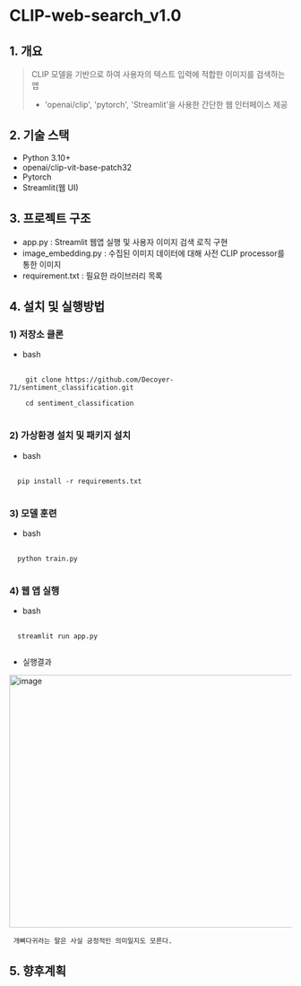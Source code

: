 # CLIP-web-search_v1.0
## 1. 개요
> CLIP 모델을 기반으로 하여 사용자의 텍스트 입력에 적합한 이미지를 검색하는 앱
>  - 'openai/clip', 'pytorch', 'Streamlit'을 사용한 간단한 웹 인터페이스 제공

## 2. 기술 스택
- Python 3.10+
- openai/clip-vit-base-patch32
- Pytorch
- Streamlit(웹 UI)

## 3. 프로젝트 구조
  - app.py : Streamlit 웹앱 실행 및 사용자 이미지 검색 로직 구현
  - image_embedding.py : 수집된 이미지 데이터에 대해 사전 CLIP processor를 통한 이미지 
  - requirement.txt : 필요한 라이브러리 목록

## 4. 설치 및 실행방법
### 1) 저장소 클론 
  - bash
<pre>
  <code>
    git clone https://github.com/Decoyer-71/sentiment_classification.git 

    cd sentiment_classification
  </code>
</pre>

### 2) 가상환경 설치 및 패키지 설치
  - bash
<pre>
  <code>
  pip install -r requirements.txt
  </code>
</pre>

### 3) 모델 훈련
  - bash
<pre>
  <code>
  python train.py
  </code>
</pre>

### 4) 웹 앱 실행
  - bash
<pre>
  <code>
  streamlit run app.py
  </code>
</pre>
  - 실행결과 
<img width="650" height="450" alt="image" src="https://github.com/user-attachments/assets/c041b46c-d02f-40c1-a7ba-4ecbac713ced" />

     개뼈다귀라는 말은 사실 긍정적인 의미일지도 모른다.


## 5. 향후계획

